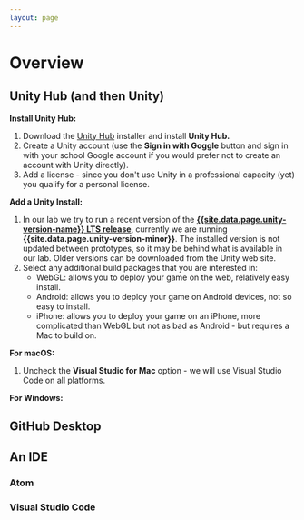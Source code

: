 ```yaml
---
layout: page
---
```


# Overview

<!-- img class="overview-image" src="" -->

## Unity Hub (and then Unity)

**Install Unity Hub:**
1. Download the [Unity Hub][unity-hub] installer and install **Unity Hub.**
1. Create a Unity account (use the **Sign in with Goggle** button and sign in with your school Google account if you would prefer not to create an account with Unity directly).
1. Add a license - since you don't use Unity in a professional capacity (yet) you qualify for a personal license.

**Add a Unity Install:**
1. In our lab we try to run a recent version of the **[{{site.data.page.unity-version-name}} LTS release][unity-version-url]**, currently we are running **{{site.data.page.unity-version-minor}}**. The installed version is not updated between prototypes, so it may be behind what is available in our lab. Older versions can be downloaded from the Unity web site.
1. Select any additional build packages that you are interested in:
   - WebGL: allows you to deploy your game on the web, relatively easy install.
   - Android: allows you to deploy your game on Android devices, not so easy to install.
   - iPhone: allows you to deploy your game on an iPhone, more complicated than WebGL but not as bad as Android - but requires a Mac to build on.

**For macOS:**
1. Uncheck the **Visual Studio for Mac** option - we will use Visual Studio Code on all platforms.

**For Windows:**

[unity-hub]: <https://public-cdn.cloud.unity3d.com/hub/prod/UnityHubSetup.dmg>
[unity-version-url]: <{{site.data.page.unity-version-url}}>

## GitHub Desktop

## An IDE

### Atom

### Visual Studio Code

<!-- Pull in repostitory-scope variables from _data/page.yml -->
